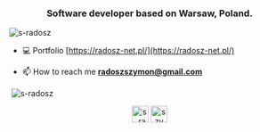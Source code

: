 <h3 align="center">Software developer based on Warsaw, Poland.</h3>

<p align="left"> <img src="https://komarev.com/ghpvc/?username=s-radosz" alt="s-radosz" /> </p>

- 💻 Portfolio [https://radosz-net.pl/](https://radosz-net.pl/)

- 📫 How to reach me **radoszszymon@gmail.com**

<p>&nbsp;<img align="center" src="https://github-readme-stats.vercel.app/api?username=s-radosz&show_icons=true" alt="s-radosz" /></p>

<p align="center">
<a href="https://twitter.com/s_radosz" target="_blank"><img align="center" src="https://cdn.jsdelivr.net/npm/simple-icons@3.0.1/icons/twitter.svg" alt="s_radosz" height="30" width="30" /></a>
<a href="https://linkedin.com/in/szymon-radosz-6938a5118" target="_blank"><img align="center" src="https://cdn.jsdelivr.net/npm/simple-icons@3.0.1/icons/linkedin.svg" alt="szymon-radosz-6938a5118" height="30" width="30" /></a>
</p>
